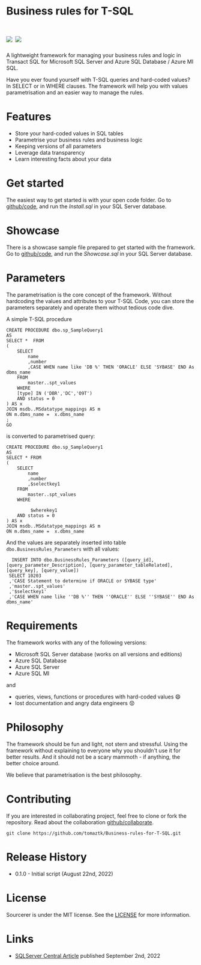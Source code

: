 # Business rules for T-SQL

<h1 style="font-weight:normal">
  <a href="https://sourcerer.io/start"><img src=https://img.shields.io/badge/SQLBusiness-Rules-brightgreen.svg?colorA=087c08></a>
 <a href="https://github.com/tomaztk/Business-rules-for-T-SQL/blob/main/LICENSE"><img src=https://img.shields.io/github/license/sourcerer-io/sourcerer-app.svg?colorB=ff0000></a>
</h1>

A lightweight framework for managing your business rules and logic in Transact SQL for Microsoft SQL Server and Azure SQL Database / Azure MI SQL.


Have you ever found yourself with T-SQL queries and hard-coded values? In SELECT or in WHERE clauses. The framework will help you with values parametrisation and an easier way to manage the rules.



Features
========
* Store your hard-coded values in SQL tables
* Parametrise your business rules and business logic
* Keeping versions of all parameters
* Leverage data transparency
* Learn interesting facts about your data



Get started
===========
The easiest way to get started is with your open code folder. Go to [github/code](https://github.com/tomaztk/Business-rules-for-T-SQL/tree/main/code), and run the *Install.sql* in your SQL Server database. 


Showcase
===========

There is a showcase sample file prepared to get started with the framework. Go to [github/code](https://github.com/tomaztk/Business-rules-for-T-SQL/tree/main/code), and run the *Showcase.sql* in your SQL Server database. 


Parameters
============

The parametrisation is the core concept of the framework. Without hardcoding the values and attributes to your T-SQL Code, you can store the parameters separately and operate them without tedious code dive.

A simple T-SQL procedure 

```
CREATE PROCEDURE dbo.sp_SampleQuery1
AS
SELECT *  FROM
(
	SELECT 
		name
		,number
		,CASE WHEN name like 'DB %' THEN 'ORACLE' ELSE 'SYBASE' END As dbms_name
	FROM 
		master..spt_values
	WHERE
	[type] IN ('DBR','DC','O9T')
	AND status = 0
) AS x
JOIN msdb..MSdatatype_mappings AS m
ON m.dbms_name =  x.dbms_name 
;
GO
```

is converted to parametrised query:

```
CREATE PROCEDURE dbo.sp_SampleQuery1
AS
SELECT * FROM
(
	SELECT 
		name
		,number
		,$selectkey1
	FROM 
		master..spt_values
	WHERE
	
		 $wherekey1
	AND status = 0
) AS x
JOIN msdb..MSdatatype_mappings AS m
ON m.dbms_name =  x.dbms_name
```

And the values are separately inserted into table `dbo.BusinessRules_Parameters` with all values:

```
  INSERT INTO dbo.BusinessRules_Parameters ([query_id], [query_parameter_Description], [query_parameter_tableRelated], [query_key], [query_value])
 SELECT 10203
 ,'CASE Statement to determine if ORACLE or SYBASE type'
 ,'master..spt_values'
 ,'$selectkey1'
 ,'CASE WHEN name like ''DB %'' THEN ''ORACLE'' ELSE ''SYBASE'' END As dbms_name'
```


Requirements
============
The framework works with any of the following versions:

* Microsoft SQL Server database (works on all versions and editions) 
* Azure SQL Database 
* Azure SQL Server 
* Azure SQL MI 

and

* queries, views, functions or procedures with hard-coded values :smile: 
* lost documentation and angry data engineers :worried:

Philosophy
=====

The framework should be fun and light, not stern and stressful. Using the framework without explaining to everyone why you shouldn't use it for better results. And it should not be a scary mammoth - if anything, the better choice around.

We believe that parametrisation is the best philosophy.

Contributing
=====

If you are interested in collaborating project, feel free to clone or fork the repository. Read about the collaboration [github/collaborate](https://https://github.com/tomaztk/Business-rules-for-T-SQL/blob/main/collaborate.md).

```
git clone https://github.com/tomaztk/Business-rules-for-T-SQL.git
```

# Release History
* 0.1.0 - Initial script (August 22nd, 2022)


License
=======
Sourcerer is under the MIT license. See the [LICENSE](https://github.com/tomaztk/Business-rules-for-T-SQL/blob/main/LICENSE.md) for more information.

Links
=====
* [SQLServer Central Article](https://www.sqlservercentral.com/) published September 2nd, 2022


